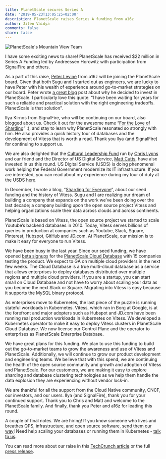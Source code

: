 ```yaml
---
title: PlanetScale secures Series A
date: '2019-05-23T13:05:25+02:00'
description: PlanetScale raises Series A funding from a16z
author: Jiten Vaidya
comments: false
share: false
---
```


![PlanetScale's Mountain View Team](/img/team_24may2019.jpg)

I have some exciting news to share! PlanetScale has received \$22 million in Series A Funding led by Andreessen Horowitz with participation from SignalFire and others.

As a part of this raise, [Peter Levine](https://a16z.com/author/peter-levine/) from a16z will be joining the PlanetScale board. Given that both Sugu and I started out as engineers, we are lucky to have Peter with his wealth of experience around go-to-market strategies on our board. Peter wrote [a great blog](https://a16z.com/2019/05/23/planetscale/) post about why he decided to invest in PlanetScale. I particularly love this quote: “I have been waiting for years for such a reliable and practical solution with the right engineering tradeoffs. PlanetScale is that solution”.

Ilya Kirnos from SignalFire, who will be continuing on our board, also blogged about us. Check it out for the awesome name “[For the Love of Sharding](https://medium.com/signalfire-fund/for-the-love-of-sharding-cb341c764a77)” :), and stay to learn why PlanetScale resonated so strongly with him. He also provides a quick history tour of databases and the development of Vitess that is worth a read. Thank you Ilya (and SignalFire) for continuing to support us.

We are also delighted that the [Cultural Leadership Fund](https://a16z.com/2018/08/22/introducing-the-cultural-leadership-fund/) run by [Chris Lyons](https://a16z.com/author/chris-lyons/) and our friend and the Director of US Digital Service, [Matt Cutts](https://www.linkedin.com/in/mattcutts/), have also invested in us this round. US Digital Service (USDS) is doing phenomenal work helping the Federal Government modernize its IT infrastructure. If you are interested, you can read about my experience during my tour of duty at the USDS [here](https://medium.com/the-u-s-digital-service/usds-alumni-network-jiten-vaidya-7556dd2dfb0).

In December, I wrote a blog, “[Sharding for Everyone](https://planetscale.com/news/sharding-for-everyone/)”, about our seed funding and the history of Vitess. Sugu and I are realizing our dream of building a company that expands on the work we’ve been doing over the last decade; a company building upon the open source project Vitess and helping organizations scale their data across clouds and across continents.

PlanetScale is based on Vitess, the open source project we started to scale Youtube’s backend databases in 2010. Today, Vitess serves billions of queries in production at companies such as Youtube, Slack, Square, Pinterest, Hubspot, GitHub and JD.com. At PlanetScale, our mission is to make it easy for everyone to run Vitess.

We have been busy in the last year. Since our seed funding, we have opened [beta signups](https://console.planetscale.com/signup/) for the [PlanetScale Cloud Database](https://planetscale.com/products/) with 15 companies testing the product. We expect to GA on multiple cloud providers in the next few weeks. The Cloud Database is a true multi-cloud database as a service that allows enterprises to deploy databases distributed over multiple regions and multiple cloud providers. If you are a startup, you can start small on Cloud Database and not have to worry about scaling your data as you become the next Slack or Square. Migrating into Vitess is easy because it supports the MySQL binary protocol.

As enterprises move to Kubernetes, the last piece of the puzzle is running stateful workloads in Kubernetes. Vitess, which ran in Borg at Google, is at the forefront and major adopters such as Hubspot and JD.com have been running real production workloads in Kubernetes on Vitess. We developed a Kubernetes operator to make it easy to deploy Vitess clusters in PlanetScale Cloud Database. We now license our Control Plane and the operator to enterprises as PlanetScale Enterprise Database.

We have great plans for this funding. We plan to use this funding to build out the go-to-market teams to grow the awareness and use of Vitess and PlanetScale. Additionally, we will continue to grow our product development and engineering teams. We believe that with this spend, we are continuing the health of the open source community and growth and adoption of Vitess and PlanetScale. For our customers, we are making it easy to explore sharding and database clustering technologies as we help them handle the data explosion they are experiencing without vendor lock-in.

We are thankful for all the support from the Cloud Native community, CNCF, our investors, and our users. Ilya (and SignalFire), thank you for your continued support. Thank you to Chris and Matt and welcome to the PlanetScale family. And finally, thank you Peter and a16z for leading this round.

A couple of final notes. We are hiring! If you know someone who lives and breathes QPS, infrastructure, and open source software, [send them our way](https://planetscale.com/careers/)! Need help scaling your databases or running them in Kubernetes - [talk to us](https://planetscale.com/contact/).

You can read more about our raise in this [TechCrunch article](https://techcrunch.com/2019/05/23/planetscale-vitess/) or the full [press release](https://www.webwire.com/ViewPressRel.asp?aId=241257).
